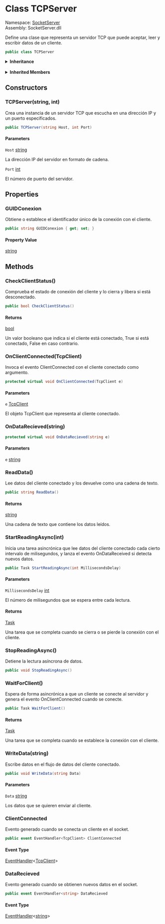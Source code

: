 # <a id="SocketServer_TCPServer"></a> Class TCPServer

Namespace: [SocketServer](SocketServer.md)  
Assembly: SocketServer.dll  

Define una clase que representa un servidor TCP que puede aceptar, leer y escribir datos de un cliente.

```csharp
public class TCPServer
```

<Details>
<Summary><strong>Inheritance</strong></Summary>

[object](https://learn.microsoft.com/dotnet/api/system.object) ← 
[TCPServer](SocketServer.TCPServer.md)

</Details><br>

<Details>
<Summary><strong>Inherited Members</strong></Summary>

[object.ToString\(\)](https://learn.microsoft.com/dotnet/api/system.object.tostring), 
[object.Equals\(object\)](https://learn.microsoft.com/dotnet/api/system.object.equals\#system\-object\-equals\(system\-object\)), 
[object.Equals\(object, object\)](https://learn.microsoft.com/dotnet/api/system.object.equals\#system\-object\-equals\(system\-object\-system\-object\)), 
[object.ReferenceEquals\(object, object\)](https://learn.microsoft.com/dotnet/api/system.object.referenceequals), 
[object.GetHashCode\(\)](https://learn.microsoft.com/dotnet/api/system.object.gethashcode), 
[object.GetType\(\)](https://learn.microsoft.com/dotnet/api/system.object.gettype), 
[object.MemberwiseClone\(\)](https://learn.microsoft.com/dotnet/api/system.object.memberwiseclone)

</Details>

## Constructors

### <a id="SocketServer_TCPServer__ctor_System_String_System_Int32_"></a> TCPServer\(string, int\)

Crea una instancia de un servidor TCP que escucha en una dirección IP y un puerto especificados.

```csharp
public TCPServer(string Host, int Port)
```

#### Parameters

`Host` [string](https://learn.microsoft.com/dotnet/api/system.string)

La dirección IP del servidor en formato de cadena.

`Port` [int](https://learn.microsoft.com/dotnet/api/system.int32)

El número de puerto del servidor.

## Properties

### <a id="SocketServer_TCPServer_GUIDConexion"></a> GUIDConexion

Obtiene o establece el identificador único de la conexión con el cliente.

```csharp
public string GUIDConexion { get; set; }
```

#### Property Value

 [string](https://learn.microsoft.com/dotnet/api/system.string)

## Methods

### <a id="SocketServer_TCPServer_CheckClientStatus"></a> CheckClientStatus\(\)

Comprueba el estado de conexión del cliente y lo cierra y libera si está desconectado.

```csharp
public bool CheckClientStatus()
```

#### Returns

 [bool](https://learn.microsoft.com/dotnet/api/system.boolean)

Un valor booleano que indica si el cliente está conectado, True si está conectado, False en caso contrario.

### <a id="SocketServer_TCPServer_OnClientConnected_System_Net_Sockets_TcpClient_"></a> OnClientConnected\(TcpClient\)

Invoca el evento ClientConnected con el cliente conectado como argumento.

```csharp
protected virtual void OnClientConnected(TcpClient e)
```

#### Parameters

`e` [TcpClient](https://learn.microsoft.com/dotnet/api/system.net.sockets.tcpclient)

El objeto TcpClient que representa al cliente conectado.

### <a id="SocketServer_TCPServer_OnDataRecieved_System_String_"></a> OnDataRecieved\(string\)

```csharp
protected virtual void OnDataRecieved(string e)
```

#### Parameters

`e` [string](https://learn.microsoft.com/dotnet/api/system.string)

### <a id="SocketServer_TCPServer_ReadData"></a> ReadData\(\)

Lee datos del cliente conectado y los devuelve como una cadena de texto.

```csharp
public string ReadData()
```

#### Returns

 [string](https://learn.microsoft.com/dotnet/api/system.string)

Una cadena de texto que contiene los datos leídos.

### <a id="SocketServer_TCPServer_StartReadingAsync_System_Int32_"></a> StartReadingAsync\(int\)

Inicia una tarea asincrónica que lee datos del cliente conectado cada cierto intervalo de milisegundos, y lanza el evento OnDataReceived si detecta nuevos datos.

```csharp
public Task StartReadingAsync(int MillisecondsDelay)
```

#### Parameters

`MillisecondsDelay` [int](https://learn.microsoft.com/dotnet/api/system.int32)

El número de milisegundos que se espera entre cada lectura.

#### Returns

 [Task](https://learn.microsoft.com/dotnet/api/system.threading.tasks.task)

Una tarea que se completa cuando se cierra o se pierde la conexión con el cliente.

### <a id="SocketServer_TCPServer_StopReadingAsync"></a> StopReadingAsync\(\)

Detiene la lectura asíncrona de datos.

```csharp
public void StopReadingAsync()
```

### <a id="SocketServer_TCPServer_WaitForClient"></a> WaitForClient\(\)

Espera de forma asincrónica a que un cliente se conecte al servidor y genera el evento OnClientConnected cuando se conecte.

```csharp
public Task WaitForClient()
```

#### Returns

 [Task](https://learn.microsoft.com/dotnet/api/system.threading.tasks.task)

Una tarea que se completa cuando se establece la conexión con el cliente.

### <a id="SocketServer_TCPServer_WriteData_System_String_"></a> WriteData\(string\)

Escribe datos en el flujo de datos del cliente conectado.

```csharp
public void WriteData(string Data)
```

#### Parameters

`Data` [string](https://learn.microsoft.com/dotnet/api/system.string)

Los datos que se quieren enviar al cliente.

### <a id="SocketServer_TCPServer_ClientConnected"></a> ClientConnected

Evento generado cuando se conecta un cliente en el socket.

```csharp
public event EventHandler<TcpClient> ClientConnected
```

#### Event Type

 [EventHandler](https://learn.microsoft.com/dotnet/api/system.eventhandler\-1)<[TcpClient](https://learn.microsoft.com/dotnet/api/system.net.sockets.tcpclient)\>

### <a id="SocketServer_TCPServer_DataRecieved"></a> DataRecieved

Evento generado cuando se obtienen nuevos datos en el socket.

```csharp
public event EventHandler<string> DataRecieved
```

#### Event Type

 [EventHandler](https://learn.microsoft.com/dotnet/api/system.eventhandler\-1)<[string](https://learn.microsoft.com/dotnet/api/system.string)\>

